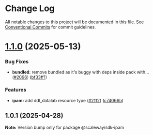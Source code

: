 # Change Log

All notable changes to this project will be documented in this file.
See [Conventional Commits](https://conventionalcommits.org) for commit guidelines.

# [1.1.0](https://github.com/scaleway/scaleway-sdk-js/compare/@scaleway/sdk-ipam@1.0.1...@scaleway/sdk-ipam@1.1.0) (2025-05-13)

### Bug Fixes

- **bundled:** remove bundled as it's buggy with deps inside pack with… ([#2096](https://github.com/scaleway/scaleway-sdk-js/issues/2096)) ([bf33ff1](https://github.com/scaleway/scaleway-sdk-js/commit/bf33ff1f9cdd951add94817dac27239c86ef5437))

### Features

- **ipam:** add ddl_datalab resource type ([#2112](https://github.com/scaleway/scaleway-sdk-js/issues/2112)) ([c74066b](https://github.com/scaleway/scaleway-sdk-js/commit/c74066bd228815d75fa7ff3897db0017366988ef))

## 1.0.1 (2025-04-28)

**Note:** Version bump only for package @scaleway/sdk-ipam

